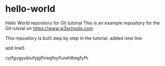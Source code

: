 # hello-world
Hello World repository for Git tutorial
This is an example repository for the Git tutoial on https://www.w3schools.com

This repository is built step by step in the tutorial.
added new line


add line5

cytfgugyubiufyjgfhregfeyfiureh8wgfyfh
